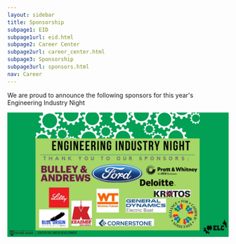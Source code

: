 ```yaml
---
layout: sidebar
title: Sponsorship
subpage1: EID
subpage1url: eid.html
subpage2: Career Center
subpage2url: career_center.html
subpage3: Sponsorship
subpage3url: sponsors.html
nav: Career
---
```

<p> We are proud to announce the following sponsors for this year's Engineering Industry Night </p>
<div><img src="img/ein24.jpg" loading="lazy"></div>

<!-- - Bulley & Andrews
- Pratt & Whitney 
- Deloitte
- Cornerstone 
- Kraemer 
- Whiting-Turner -->

<img>
